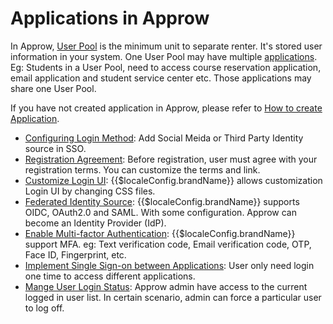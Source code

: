 # Applications in Approw

<LastUpdated/>

In Approw, [User Pool](/concepts/user-pool.md) is the minimum unit to separate renter. It's stored user information in your system.  One User Pool may have multiple [applications](/concepts/application.md). Eg: Students in a User Pool, need to access course reservation application, email application and student service center etc. Those applications may share one User Pool.

If you have not created application in Approw, please refer to [How to create Application](./create-app.md).


- [Configuring Login Method](./config-login-methods.md): Add Social Meida or Third Party Identity source in SSO.
- [Registration Agreement](./agreements.md): Before registration, user must agree with your registration terms. You can customize the terms and link.
- [Customize Login UI](./custom-styles.md): {{$localeConfig.brandName}} allows customization Login UI by changing CSS files.
- [Federated Identity Source](./identity-provider.md): {{$localeConfig.brandName}} supports OIDC, OAuth2.0 and SAML. With some configuration. Approw can become an Identity Provider (IdP).
- [Enable Multi-factor Authentication](./mfa.md): {{$localeConfig.brandName}} support MFA. eg: Text verification code, Email verification code, OTP, Face ID, Fingerprint, etc.
- [Implement Single Sign-on between Applications](./sso.md): User only need login one time to access different applications.
- [Mange User Login Status](./session-management.md): Approw admin have access to the current logged in user list. In certain scenario, admin can force a particular user to log off.  
